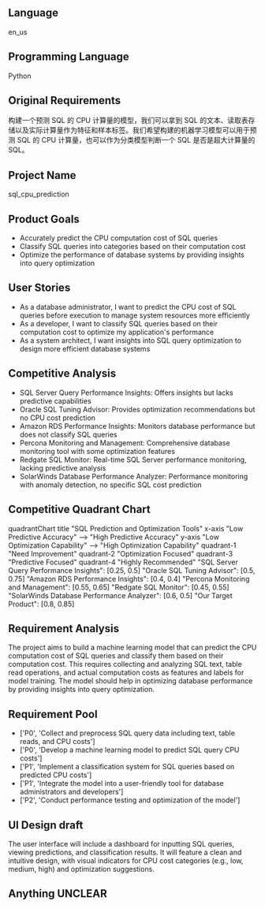 ## Language

en_us

## Programming Language

Python

## Original Requirements

构建一个预测 SQL 的 CPU 计算量的模型，我们可以拿到 SQL 的文本、读取表存储以及实际计算量作为特征和样本标签。我们希望构建的机器学习模型可以用于预测 SQL 的 CPU 计算量，也可以作为分类模型判断一个 SQL 是否是超大计算量的 SQL。

## Project Name

sql_cpu_prediction

## Product Goals

- Accurately predict the CPU computation cost of SQL queries
- Classify SQL queries into categories based on their computation cost
- Optimize the performance of database systems by providing insights into query optimization

## User Stories

- As a database administrator, I want to predict the CPU cost of SQL queries before execution to manage system resources more efficiently
- As a developer, I want to classify SQL queries based on their computation cost to optimize my application's performance
- As a system architect, I want insights into SQL query optimization to design more efficient database systems

## Competitive Analysis

- SQL Server Query Performance Insights: Offers insights but lacks predictive capabilities
- Oracle SQL Tuning Advisor: Provides optimization recommendations but no CPU cost prediction
- Amazon RDS Performance Insights: Monitors database performance but does not classify SQL queries
- Percona Monitoring and Management: Comprehensive database monitoring tool with some optimization features
- Redgate SQL Monitor: Real-time SQL Server performance monitoring, lacking predictive analysis
- SolarWinds Database Performance Analyzer: Performance monitoring with anomaly detection, no specific SQL cost prediction

## Competitive Quadrant Chart

quadrantChart
    title "SQL Prediction and Optimization Tools"
    x-axis "Low Predictive Accuracy" --> "High Predictive Accuracy"
    y-axis "Low Optimization Capability" --> "High Optimization Capability"
    quadrant-1 "Need Improvement"
    quadrant-2 "Optimization Focused"
    quadrant-3 "Predictive Focused"
    quadrant-4 "Highly Recommended"
    "SQL Server Query Performance Insights": [0.25, 0.5]
    "Oracle SQL Tuning Advisor": [0.5, 0.75]
    "Amazon RDS Performance Insights": [0.4, 0.4]
    "Percona Monitoring and Management": [0.55, 0.65]
    "Redgate SQL Monitor": [0.45, 0.55]
    "SolarWinds Database Performance Analyzer": [0.6, 0.5]
    "Our Target Product": [0.8, 0.85]

## Requirement Analysis

The project aims to build a machine learning model that can predict the CPU computation cost of SQL queries and classify them based on their computation cost. This requires collecting and analyzing SQL text, table read operations, and actual computation costs as features and labels for model training. The model should help in optimizing database performance by providing insights into query optimization.

## Requirement Pool

- ['P0', 'Collect and preprocess SQL query data including text, table reads, and CPU costs']
- ['P0', 'Develop a machine learning model to predict SQL query CPU costs']
- ['P1', 'Implement a classification system for SQL queries based on predicted CPU costs']
- ['P1', 'Integrate the model into a user-friendly tool for database administrators and developers']
- ['P2', 'Conduct performance testing and optimization of the model']

## UI Design draft

The user interface will include a dashboard for inputting SQL queries, viewing predictions, and classification results. It will feature a clean and intuitive design, with visual indicators for CPU cost categories (e.g., low, medium, high) and optimization suggestions.

## Anything UNCLEAR



